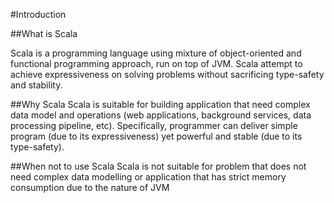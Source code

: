 #Introduction

##What is Scala

Scala is a programming language using mixture of object-oriented and functional programming approach, run on top of JVM.
Scala attempt to achieve expressiveness on solving problems without sacrificing type-safety and stability.

##Why Scala
Scala is suitable for building application that need complex data model and operations (web applications, 
background services, data processing pipeline, etc). Specifically, programmer can deliver simple program (due to its 
expressiveness) yet powerful and stable (due to its type-safety).

##When not to use Scala
Scala is not suitable for problem that does not need complex data modelling or application that has strict memory 
consumption due to the nature of JVM